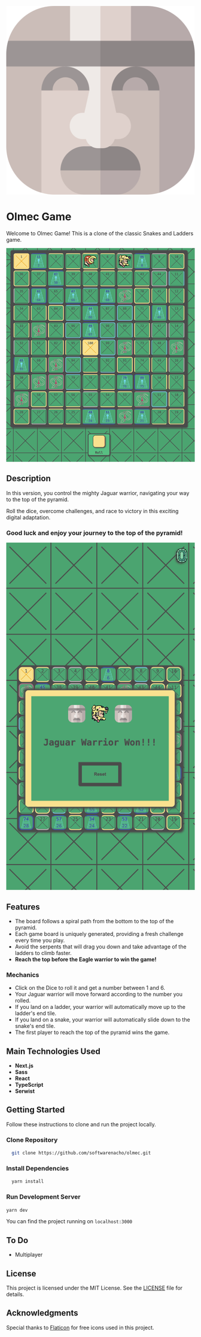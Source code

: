 ![Olmec](/public/icons/olmec.png)

# Olmec Game

Welcome to Olmec Game! This is a clone of the classic Snakes and Ladders game.

![Game Board](/public/screenshots/Board%201564x1770.png)

## Description

In this version, you control the mighty Jaguar warrior, navigating your way to the top of the pyramid.

Roll the dice, overcome challenges, and race to victory in this exciting digital adaptation.

### Good luck and enjoy your journey to the top of the pyramid!

![Game Won](/public/screenshots/Won%20820x1508.png)

## Features

- The board follows a spiral path from the bottom to the top of the pyramid.
- Each game board is uniquely generated, providing a fresh challenge every time you play.
- Avoid the serpents that will drag you down and take advantage of the ladders to climb
  faster.
- **Reach the top before the Eagle warrior to win the game!**

### Mechanics

- Click on the Dice to roll it and get a number between 1 and 6.
- Your Jaguar warrior will move forward according to the number you rolled.
- If you land on a ladder, your warrior will automatically move up to the ladder's end tile.
- If you land on a snake, your warrior will automatically slide down to the snake's end tile.
- The first player to reach the top of the pyramid wins the game.

## Main Technologies Used

- **Next.js**
- **Sass**
- **React**
- **TypeScript**
- **Serwist**

## Getting Started

Follow these instructions to clone and run the project locally.

### Clone Repository

```bash
  git clone https://github.com/softwarenacho/olmec.git
```

### Install Dependencies

```bash
  yarn install
```

### Run Development Server

```bash
yarn dev
```

You can find the project running on `localhost:3000`

## To Do

- Multiplayer

## License

This project is licensed under the MIT License. See the [LICENSE](LICENSE) file for details.

## Acknowledgments

Special thanks to [Flaticon](https://www.flaticon.com/) for free icons used in this project.
